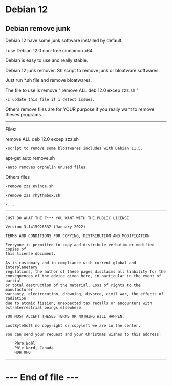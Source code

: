 # Debian 12

Debian remove junk
--------------------------------------------------------------------

Debian 12 have some junk software installed by default.

I use Debian 12.0 non-free cinnamon x64.


Debian is easy to use and really stable.

Debian 12 junk remover. Sh script to remove junk or bloatware softwares.

Just run *.sh file and remove bloatwares.

The file to use is remove " remove ALL deb 12.0 excep zzz.sh "

	-I update this file if i detect issues.


Others remove files are for YOUR purpose if you really want to remove theses programs.


--------------------------------------------------------------------

Files:

remove ALL deb 12.0 excep zzz.sh

	-script to remove some bloatwares includes with Debian 11.5.


apt-get auto remove.sh

	-auto removes orphelin unused files.


Others files

	-remove zzz evince.sh

	-remove zzz rhythmbox.sh

	-...


--------------------------------------------------------------------

 	JUST DO WHAT THE F*** YOU WANT WITH THE PUBLIC LICENSE
 	
 	Version 3.1415926532 (January 2022)
 	
 	TERMS AND CONDITIONS FOR COPYING, DISTRIBUTION AND MODIFICATION
    	
	Everyone is permitted to copy and distribute verbatim or modified copies of
 	this license document.
 	
 	As is customary and in compliance with current global and interplanetary
 	regulations, the author of these pages disclaims all liability for the
 	consequences of the advice given here, in particular in the event of partial
 	or total destruction of the material, Loss of rights to the manufacturer
 	warranty, electrocution, drowning, divorce, civil war, the effects of radiation
 	due to atomic fission, unexpected tax recalls or encounters with
 	extraterrestrial beings elsewhere.
 	
 	YOU MUST ACCEPT THESES TERMS OR NOTHING WILL HAPPEN.
 	
 	LostByteSoft no copyright or copyleft we are in the center.
 	
 	You can send your request and your Christmas wishes to this address:
 	
 		Père Noël
 		Pôle Nord, Canada
 		H0H 0H0

--------------------------------------------------------------------
# --- End of file ---
